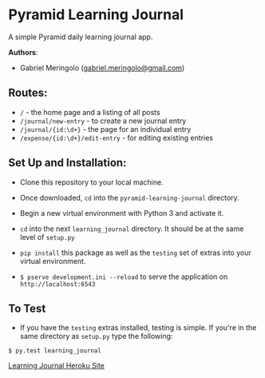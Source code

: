 # Pyramid Learning Journal

A simple Pyramid daily learning journal app.

**Authors**:

- Gabriel Meringolo (gabriel.meringolo@gmail.com)


## Routes:

- `/` - the home page and a listing of all posts
- `/journal/new-entry` - to create a new journal entry
- `/journal/{id:\d+}` - the page for an individual entry
- `/expense/{id:\d+}/edit-entry` - for editing existing entries 

## Set Up and Installation:

- Clone this repository to your local machine.

- Once downloaded, `cd` into the `pyramid-learning-journal` directory.

- Begin a new virtual environment with Python 3 and activate it.

- `cd` into the next `learning_journal` directory. It should be at the same level of `setup.py`

- `pip install` this package as well as the `testing` set of extras into your virtual environment.

- `$ pserve development.ini --reload` to serve the application on `http://localhost:6543`

## To Test

- If you have the `testing` extras installed, testing is simple. If you're in the same directory as `setup.py` type the following:

```
$ py.test learning_journal
```

[Learning Journal Heroku Site](https://howling-mansion-37806.herokuapp.com/)